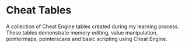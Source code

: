 # Cheat Tables

A collection of Cheat Engine tables created during my learning process. These tables demonstrate memory editing, value manipulation, pointermaps, pointerscans and basic scripting using Cheat Engine.
